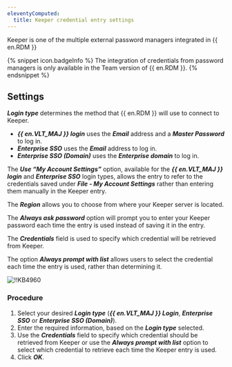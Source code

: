 ```yaml
---
eleventyComputed:
  title: Keeper credential entry settings
---
```

Keeper is one of the multiple external password managers integrated in {{ en.RDM }}

{% snippet icon.badgeInfo %}
The integration of credentials from password managers is only available in the Team version of {{ en.RDM }}.
{% endsnippet %}

## Settings

***Login type*** determines the method that {{ en.RDM }} will use to connect to Keeper.

* ***{{ en.VLT_MAJ }} login*** uses the ***Email*** address and a ***Master Password*** to log in.
* ***Enterprise SSO*** uses the ***Email*** address to log in.
* ***Enterprise SSO (Domain)*** uses the ***Enterprise domain*** to log in.

The ***Use “My Account Settings”*** option, available for the ***{{ en.VLT_MAJ }} login*** and ***Enterprise SSO*** login types, allows the entry to refer to the credentials saved under ***File - My Account Settings*** rather than entering them manually in the Keeper entry.

The ***Region*** allows you to choose from where your Keeper server is located.

The ***Always ask password*** option will prompt you to enter your Keeper password each time the entry is used instead of saving it in the entry.

The ***Credentials*** field is used to specify which credential will be retrieved from Keeper.

The option ***Always prompt with list*** allows users to select the credential each time the entry is used, rather than determining it.

![!!KB4960](https://cdnweb.devolutions.net/docs/docs_en_kb_KB4960.png)

### Procedure

1. Select your desired ***Login type*** (***{{ en.VLT_MAJ }} Login***, ***Enterprise SSO*** or ***Enterprise SSO (Domain)***).
1. Enter the required information, based on the ***Login type*** selected.
1. Use the ***Credentials*** field to specify which credential should be retrieved from Keeper or use the ***Always prompt with list*** option to select which credential to retrieve each time the Keeper entry is used.
1. Click ***OK***.
